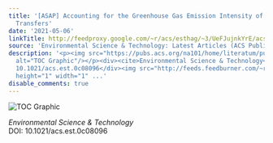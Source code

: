 ```yaml
---
title: '[ASAP] Accounting for the Greenhouse Gas Emission Intensity of Regional Electricity
  Transfers'
date: '2021-05-06'
linkTitle: http://feedproxy.google.com/~r/acs/esthag/~3/UeFJujnkYrE/acs.est.0c08096
source: 'Environmental Science & Technology: Latest Articles (ACS Publications)'
description: '<p><img src="https://pubs.acs.org/na101/home/literatum/publisher/achs/journals/content/esthag/0/esthag.ahead-of-print/acs.est.0c08096/20210506/images/medium/es0c08096_0005.gif"
  alt="TOC Graphic"/></p><div><cite>Environmental Science & Technology</cite></div><div>DOI:
  10.1021/acs.est.0c08096</div><img src="http://feeds.feedburner.com/~r/acs/esthag/~4/UeFJujnkYrE"
  height="1" width="1" ...'
disable_comments: true
---
```

<p><img src="https://pubs.acs.org/na101/home/literatum/publisher/achs/journals/content/esthag/0/esthag.ahead-of-print/acs.est.0c08096/20210506/images/medium/es0c08096_0005.gif" alt="TOC Graphic"/></p><div><cite>Environmental Science & Technology</cite></div><div>DOI: 10.1021/acs.est.0c08096</div><img src="http://feeds.feedburner.com/~r/acs/esthag/~4/UeFJujnkYrE" height="1" width="1" ...